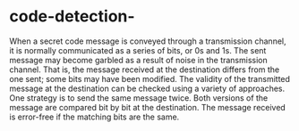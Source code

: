 # code-detection-
When a secret code message is conveyed through a transmission channel, it is normally communicated as a series of bits, or 0s and 1s. The sent message may become garbled as a result of noise in the transmission channel. That is, the message received at the destination differs from the one sent; some bits may have been modified. The validity of the transmitted message at the destination can be checked using a variety of approaches. One strategy is to send the same message twice. Both versions of the message are compared bit by bit at the destination. The message received is error-free if the matching bits are the same.
